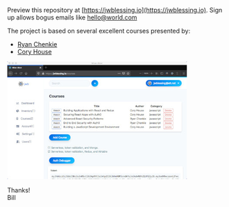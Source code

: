 Preview this repository at [https://jwblessing.io](https://jwblessing.io). Sign up allows bogus emails like hello@world.com

The project is based on several excellent courses presented by:

- [Ryan Chenkie](https://github.com/chenkie)
- [Cory House](https://github.com/coryhouse)

![Alt text](docs/courses-page.jpg)
<br />

Thanks!
<br />
Bill
